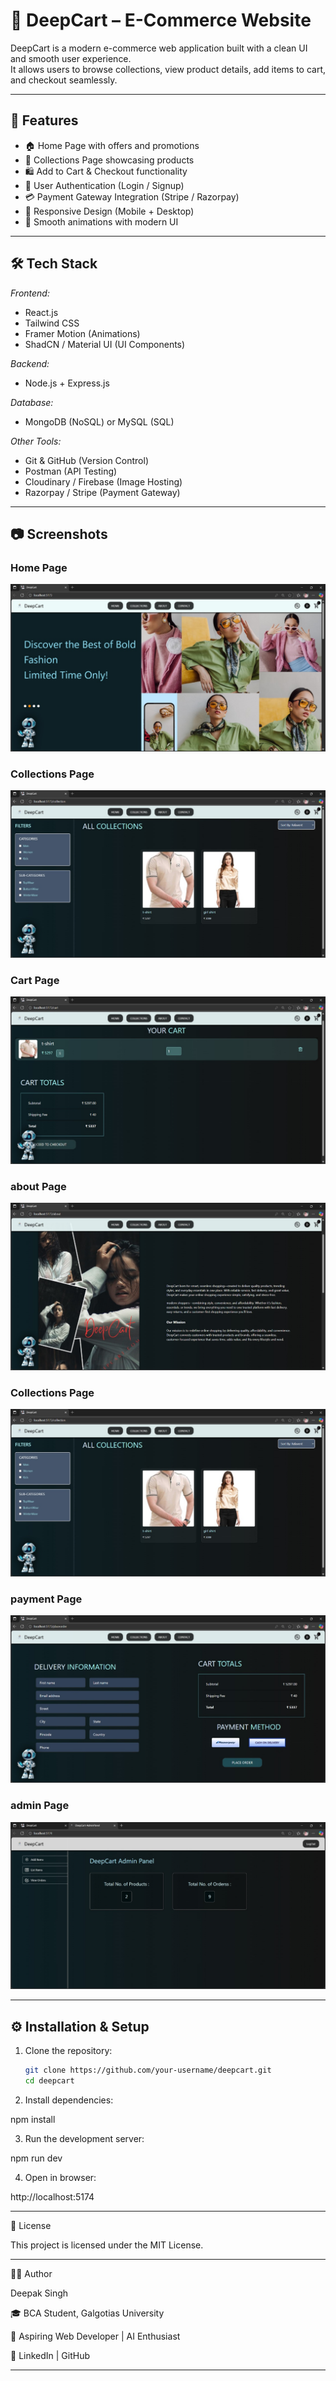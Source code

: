 # 🛒 DeepCart – E-Commerce Website

DeepCart is a modern e-commerce web application built with a clean UI and smooth user experience.  
It allows users to browse collections, view product details, add items to cart, and checkout seamlessly.

---

## 🚀 Features
- 🏠 Home Page with offers and promotions  
- 📂 Collections Page showcasing products  
- 🛍 Add to Cart & Checkout functionality  
- 🔐 User Authentication (Login / Signup)  
- 💳 Payment Gateway Integration (Stripe / Razorpay)  
- 📱 Responsive Design (Mobile + Desktop)  
- 🎨 Smooth animations with modern UI  

---

## 🛠 Tech Stack
*Frontend:*
- React.js  
- Tailwind CSS  
- Framer Motion (Animations)  
- ShadCN / Material UI (UI Components)  

*Backend:*
- Node.js + Express.js  

*Database:*
- MongoDB (NoSQL) or MySQL (SQL)  

*Other Tools:*
- Git & GitHub (Version Control)  
- Postman (API Testing)  
- Cloudinary / Firebase (Image Hosting)  
- Razorpay / Stripe (Payment Gateway)  

---

## 📷 Screenshots

### Home Page  
![Home Page](./screenshots/home.jpg)

### Collections Page  
![Collections](./screenshots/collections.jpg)

### Cart Page  
![Cart](./screenshots/cart.jpg)

### about Page  
![Cart](./screenshots/about.jpg)

### Collections Page  
![Cart](./screenshots/collections.jpg)

### payment Page  
![Cart](./screenshots/payment.jpg)

### admin Page  
![Cart](./screenshots/admin.jpg)

---

## ⚙ Installation & Setup
1. Clone the repository:
   ```bash
   git clone https://github.com/your-username/deepcart.git
   cd deepcart

2. Install dependencies:

npm install


3. Run the development server:

npm run dev 

4. Open in browser:

http://localhost:5174




---

📜 License

This project is licensed under the MIT License.


---

👨‍💻 Author

Deepak Singh

🎓 BCA Student, Galgotias University

💼 Aspiring Web Developer | AI Enthusiast

🔗 LinkedIn | GitHub


---

